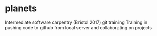 # planets
Intermediate software carpentry (Bristol 2017) git training
Training in pushing code to github from local server and collaborating on projects
